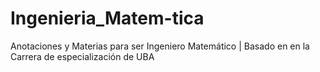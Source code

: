 # Ingenieria_Matem-tica
Anotaciones y Materias para ser Ingeniero Matemático | Basado en en la Carrera de especialización de UBA
